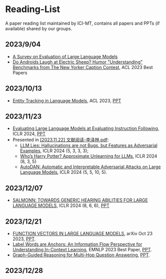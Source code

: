 # Reading-List
A paper reading list maintained by ICI-MT, contains all papers and PPTs (if available) shared by our groups.


## 2023/9/04
- [A Survey on Evaluation of Large Language Models](https://arxiv.org/abs/2307.03109)
- [Do Androids Laugh at Electric Sheep? Humor "Understanding" Benchmarks from The New Yorker Caption Contest](https://arxiv.org/abs/2209.06293), ACL 2023 Best Papers

## 2023/10/13
- [Entity Tracking in Language Models](https://arxiv.org/abs/2305.02363), ACL 2023, [PPT](ppt/Entity%20Tracking%20in%20Language%20Models.pdf)


## 2023/11/23
- [Evaluating Large Language Models at Evaluating Instruction Following](https://arxiv.org/abs/2310.07641), ICLR 2024, [PPT](ppt/Evaluating%20Large%20Language%20Models%20at%20Evaluating%20Instruction%20Following.pdf)
- Presented in [\[2023.11.22\] 文献阅读-李泽林.pdf](ppt/\[2023.11.22\]%20文献阅读-李泽林.pdf):
  - [LLM Lies: Hallucinations are not Bugs, but Features as Adversarial Examples](https://arxiv.org/abs/2310.01469v2), ICLR 2024 (5, 3, 3, 3);
  - [Who’s Harry Potter? Approximate Unlearning for LLMs](https://arxiv.org/abs/2310.02238), ICLR 2024 (8, 3, 5)
  - [AutoDAN: Automatic and Interpretable Adversarial Attacks on Large Language Models](https://arxiv.org/abs/2310.01469v2), ICLR 2024 (5, 5, 10, 5).


## 2023/12/07
- [SALMONN: TOWARDS GENERIC HEARING ABILITIES FOR LARGE LANGUAGE MODELS](https://openreview.net/forum?id=14rn7HpKVk), ICLR 2024 (8, 6, 6), [PPT]([ppt/Evaluating%20Large%20Language%20Models%20at%20Evaluating%20Instruction%20Following.pdf](https://github.com/ICI-MT/Reading-List/blob/main/ppt/SALMONN%20TOWARDS%20GENERIC%20HEARING%20ABILITIES%20FOR%20LARGE%20LANGUAGE%20MODELS%2023_12_07_%E9%99%88%E5%AE%89%E4%B8%9C.pdf)https://github.com/ICI-MT/Reading-List/blob/main/ppt/SALMONN%20TOWARDS%20GENERIC%20HEARING%20ABILITIES%20FOR%20LARGE%20LANGUAGE%20MODELS%2023_12_07_%E9%99%88%E5%AE%89%E4%B8%9C.pdf)

## 2023/12/21
- [FUNCTION VECTORS IN LARGE LANGUAGE MODELS](https://arxiv.org/pdf/2310.15213), arXiv Oct 23 2023, [PPT](https://github.com/ICI-MT/Reading-List/blob/main/ppt/Function%20Vectors%20in%20Large%20Language%20Models.pptx).
- [Label Words are Anchors: An Information Flow Perspective for Understanding In-Context Learning](https://arxiv.org/pdf/2305.14160.pdf), EMNLP 2023 Best Paper, [PPT](https://github.com/ICI-MT/Reading-List/blob/main/ppt/paper_reading_1221_by_meizhizhong.pdf).
- [Graph-Guided Reasoning for Multi-Hop Question Answering](https://arxiv.org/pdf/2311.09762.pdf), [PPT](https://github.com/ICI-MT/Reading-List/blob/main/ppt/Graph-Guided%20Reasoning%20for%20Multi-Hop%20Question%20Answering.pdf).

## 2023/12/28
